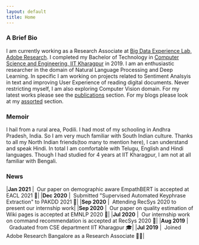 ```yaml
---
layout: default
title: Home
---
```

### A Brief Bio
I am currently working as a Research Associate at [Big Data Experience Lab, Adobe Research](https://research.adobe.com/). I completed my Bachelor of Technology in [Computer Science and Engineering, IIT Kharagpur](http://cse.iitkgp.ac.in/) in 2019. I am an enthusiastic researcher in the domain of Natural Language Processing and Deep Learning. In specific I am working on projects related to Sentiment Analsyis in text and improving User Experience of reading digital documents. Never restricting myself, I am also exploring Computer Vision domain. For my latest works please see the [publications](/projects/) section. For my blogs please look at my [assorted](/assorted/) section.

### Memoir
I hail from a rural area, Podili. I had most of my schooling in Andhra Pradesh, India. So I am very much familiar with South Indian culture. Thanks to all my North Indian friends(too many to mention here), I can understand and speak Hindi. In total I am comfortable with Telugu, English and Hindi languages. Though I had studied for 4 years at IIT Kharagpur, I am not at all familiar with Bengali.

### News

|**Jan 2021**    |&nbsp;&nbsp;Our paper on demographic aware EmpathBERT is accepted at EACL 2021 📄|
|**Dec 2020**    |&nbsp;&nbsp;Submitted "Supervised Automated Keyphrase Extraction" to PAKDD 2021 📄|
|**Sep 2020**    |&nbsp;&nbsp;Attending RecSys 2020 to present our internship work|
|**Sep 2020**    |&nbsp;&nbsp;Our paper on quality estimation of Wiki pages is accepted at EMNLP 2020 📄|
|**Jul 2020**    |&nbsp;&nbsp;Our internship work on command recommendation is accepted at RecSys 2020 📄|
|**Aug 2019**    |&nbsp;&nbsp;Graduated from CSE department IIT Kharagpur 🎓|
|**Jul 2019**    |&nbsp;&nbsp;Joined Adobe Research Bangalore as a Research Associate 👨‍💼|
